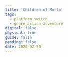 ```yaml
---
title: 'Children of Morta'
tags:
  - platform_switch
  - genre_action-adventure
digital: false
physical: true
guide: false
pending: false
date: 2020-02-20
---
```

